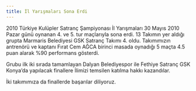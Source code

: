 ```yaml
---
title: İl Yarışmaları Sona Erdi
---
```


2010 Türkiye Kulüpler Satranç Şampiyonası İl Yarışmaları 30 Mayıs 2010 Pazar günü oynanan 4. ve 5. tur maçlarıyla sona erdi. 13 Takımın yer aldığı grupta Marmaris Belediyesi GSK Satranç Takımı 4. oldu. Takımımızın antrenörü ve kaptanı Fırat Cem AĞCA birinci masada oynadığı 5 maçta 4.5 puan alarak %90 performans gösterdi.

Grubu ilk iki sırada tamamlayan Dalyan Belediyespor ile Fethiye Satranç GSK Konya’da yapılacak finallere İlimizi temsilen katılma hakkı kazandılar.

İki takımımıza da finallerde başarılar diliyoruz.
